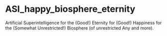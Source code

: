 # ASI_happy_biosphere_eternity
Artificial Superintelligence for the (Good!) Eternity for (Good!) Happiness for the (Somewhat Unrestricted!) Biosphere (of unrestricted Any and more).
